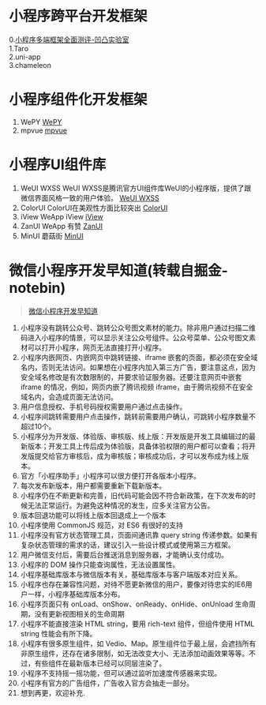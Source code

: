 # 小程序跨平台开发框架

0.[小程序多端框架全面测评-凹凸实验室](https://mp.weixin.qq.com/s/veC_DgjZnQXmjyVJvONZSQ)  
1.Taro  
2.uni-app  
3.chameleon  

# 小程序组件化开发框架
1. WePY [WePY](https://tencent.github.io/wepy/)  
2. mpvue [mpvue](http://mpvue.com/)  

# 小程序UI组件库
1. WeUI WXSS  WeUI WXSS是腾讯官方UI组件库WeUI的小程序版，提供了跟微信界面风格一致的用户体验。 [WeUI WXSS](https://github.com/Tencent/weui-wxss)  
2. ColorUI ColorUI在美观性方面比较突出 [ColorUI](https://github.com/weilanwl/ColorUI)  
3. iView WeApp iView [iView](https://github.com/TalkingData/iview-weapp)  
4. ZanUI WeApp 有赞  [ZanUI](https://github.com/youzan/zanui-weapp)  
5. MinUI 蘑菇街 [MinUI](https://github.com/meili/minui)  


# 微信小程序开发早知道(转载自掘金-notebin)  
> [微信小程序开发早知道](https://segmentfault.com/a/1190000018727642)  
1. 小程序没有跳转公众号、跳转公众号图文素材的能力。除非用户通过扫描二维码进入小程序的情景，可以显示关注公众号组件。公众号菜单、公众号图文素材可以打开小程序，网页无法直接打开小程序。  
2. 小程序内嵌网页、内嵌网页中跳转链接、iframe 嵌套的页面，都必须在安全域名内，否则无法访问。如果想在小程序内加入第三方广告，要注意这点，因为安全域名修改是有次数限制的，并要求验证服务器。还要注意网页中嵌套 iframe 的情况，例如，网页内嵌了腾讯视频 iframe，由于腾讯视频不在安全域名内，会造成页面无法访问。
3. 用户信息授权、手机号码授权需要用户通过点击操作。  
4. 小程序间跳转需要用户点击操作，跳转前需要用户确认，可跳转小程序数量不超过10个。  
5. 小程序分为开发版、体验版、审核版、线上版：开发版是开发工具编辑过的最新版本；开发工具上传后成为体验版，具备体验权限的用户都可以查看；将开发版提交给官方审核后，成为审核版；审核成功后，才可以发布成为线上版本。
6. 官方「小程序助手」小程序可以很方便打开各版本小程序。  
7. 每次发布新版本，用户都需要重新下载新版本。  
8. 小程序仍在不断更新和完善，旧代码可能会因不符合新政策，在下次发布的时候无法正常运行。为避免这种情况的发生，应多关注官方公告。  
9. 版本回退功能可以将线上版本回退成上一个版本  
10. 小程序使用 CommonJS 规范，对 ES6 有很好的支持  
11. 小程序没有官方状态管理工具，页面间通讯靠 query string 传递参数。如果有复杂状态管理的需求的话，建议引入一些设计模式或使用第三方框架。  
12. 用户微信支付后，需要后台推送消息到服务器，才能确认支付成功。  
13. 小程序的 DOM 操作只能查询属性，无法设置属性。  
14. 小程序基础库版本与微信版本有关，基础库版本与客户端版本对应关系。  
15. 小程序也存在兼容性问题，对待不愿更新微信的用户，要像对待忠实的IE6用户一样，小程序基础库版本分布。  
16. 小程序页面只有 onLoad、onShow、onReady、onHide、onUnload 生命周期，没有更新视图相关的生命周期  
17. 小程序不能直接渲染 HTML string，要用 rich-text 组件，但组件使用 HTML string 性能会有所下降。  
18. 小程序有很多原生组件，如 Vedio、Map。原生组件位于最上层，会遮挡所有非原生组件，还存在诸多限制，如无法改变大小、无法添加动画效果等等。不过，有些组件在最新版本已经可以同层渲染了。  
19. 小程序不支持摇一摇功能，但可以通过监听加速度传感器来实现。  
20. 小程序有官方的广告组件，广告收入官方会抽走一部分。  
21. 想到再更，欢迎补充.  




